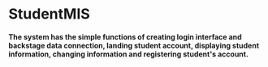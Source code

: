 # StudentMIS
#### The system has the simple functions of creating login interface and backstage data connection, landing student account, displaying student information, changing information and registering student's account.
